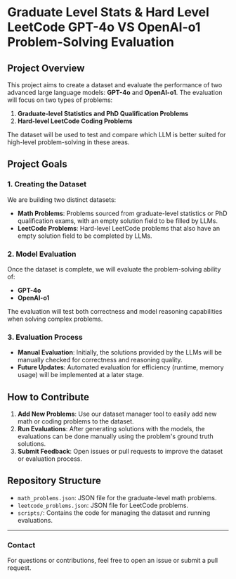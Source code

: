 # Graduate Level Stats & Hard Level LeetCode GPT-4o VS OpenAI-o1 Problem-Solving Evaluation

## Project Overview
This project aims to create a dataset and evaluate the performance of two advanced large language models: **GPT-4o** and **OpenAI-o1**. The evaluation will focus on two types of problems:
1. **Graduate-level Statistics and PhD Qualification Problems**
2. **Hard-level LeetCode Coding Problems**

The dataset will be used to test and compare which LLM is better suited for high-level problem-solving in these areas.

## Project Goals
### 1. **Creating the Dataset**
We are building two distinct datasets:
- **Math Problems**: Problems sourced from graduate-level statistics or PhD qualification exams, with an empty solution field to be filled by LLMs.
- **LeetCode Problems**: Hard-level LeetCode problems that also have an empty solution field to be completed by LLMs.

### 2. **Model Evaluation**
Once the dataset is complete, we will evaluate the problem-solving ability of:
- **GPT-4o**
- **OpenAI-o1**

The evaluation will test both correctness and model reasoning capabilities when solving complex problems.

### 3. **Evaluation Process**
- **Manual Evaluation**: Initially, the solutions provided by the LLMs will be manually checked for correctness and reasoning quality.
- **Future Updates**: Automated evaluation for efficiency (runtime, memory usage) will be implemented at a later stage.

## How to Contribute
1. **Add New Problems**: Use our dataset manager tool to easily add new math or coding problems to the dataset.
2. **Run Evaluations**: After generating solutions with the models, the evaluations can be done manually using the problem's ground truth solutions.
3. **Submit Feedback**: Open issues or pull requests to improve the dataset or evaluation process.

## Repository Structure
- `math_problems.json`: JSON file for the graduate-level math problems.
- `leetcode_problems.json`: JSON file for LeetCode problems.
- `scripts/`: Contains the code for managing the dataset and running evaluations.

---

### Contact
For questions or contributions, feel free to open an issue or submit a pull request.

